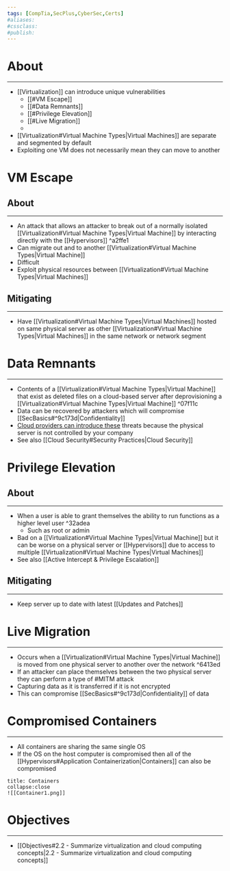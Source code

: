 ```yaml
---
tags: [CompTia,SecPlus,CyberSec,Certs]
#aliases:
#cssclass:
#publish:
---
```


# About
---
- [[Virtualization]] can introduce unique vulnerabilities
	- [[#VM Escape]]
	- [[#Data Remnants]]
	- [[#Privilege Elevation]]
	- [[#Live Migration]]
	-
- [[Virtualization#Virtual Machine Types|Virtual Machines]] are separate and segmented by default
- Exploiting one VM does not necessarily mean they can move to another

# VM Escape

## About
---
- An attack that allows an attacker to break out of a normally isolated [[Virtualization#Virtual Machine Types|Virtual Machine]] by interacting directly with the [[Hypervisors]] ^a2ffe1
- Can migrate out and to another [[Virtualization#Virtual Machine Types|Virtual Machine]]
- Difficult
- Exploit physical resources between [[Virtualization#Virtual Machine Types|Virtual Machines]]

## Mitigating
---
- Have [[Virtualization#Virtual Machine Types|Virtual Machines]] hosted on same physical server as other [[Virtualization#Virtual Machine Types|Virtual Machines]] in the same network or network segment

# Data Remnants
---
- Contents of a [[Virtualization#Virtual Machine Types|Virtual Machine]] that exist as deleted files on a cloud-based server after deprovisioning a [[Virtualization#Virtual Machine Types|Virtual Machine]] ^07f11c
- Data can be recovered by attackers which will compromise [[SecBasics#^9c173d|Confidentiality]]
- <u>Cloud providers can introduce these</u> threats because the physical server is not controlled by your company
- See also [[Cloud Security#Security Practices|Cloud Security]]

# Privilege Elevation

## About
---
- When a user is able to grant themselves the ability to run functions as a higher level user ^32adea
	- Such as root or admin
- Bad on a [[Virtualization#Virtual Machine Types|Virtual Machine]] but it can be worse on a physical server or [[Hypervisors]] due to access to multiple [[Virtualization#Virtual Machine Types|Virtual Machines]]
- See also [[Active Intercept & Privilege Escalation]]

## Mitigating
---
- Keep server up to date with latest [[Updates and Patches]]

# Live Migration
---
- Occurs when a [[Virtualization#Virtual Machine Types|Virtual Machine]] is moved from one physical server to another over the network ^6413ed
- If an attacker can place themselves between the two physical server they can perform a type of #MITM attack
- Capturing data as it is transferred if it is not encrypted
- This can compromise [[SecBasics#^9c173d|Confidentiality]] of data

# Compromised Containers
---
- All containers are sharing the same single OS
- If the OS on the host computer is compromised then all of the [[Hypervisors#Application Containerization|Containers]] can also be compromised

```ad-info
title: Containers
collapse:close
![[Container1.png]]
```

# Objectives
---
- [[Objectives#2.2 - Summarize virtualization and cloud computing concepts|2.2 - Summarize virtualization and cloud computing concepts]]